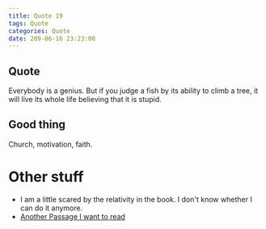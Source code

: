 ```yaml
---
title: Quote 19
tags: Quote
categories: Quote
date: 209-06-16 23:23:08
---
```


## Quote

Everybody is a genius. But if you judge a fish by its ability to climb a tree, it will live its whole life believing that it is stupid.

## Good thing

Church, motivation, faith.

# Other stuff

- I am a little scared by the relativity in the book. I don't know whether I can do it anymore.
- [Another Passage I want to read](https://www.freecodecamp.org/news/how-jpg-works-a4dbd2316f35/#.y8yys5lh0)
